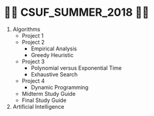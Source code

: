 # :guardsman: CSUF_SUMMER_2018 :guardsman:

1. Algorithms
    - Project 1
    - Project 2
        - Empirical Analysis
        - Greedy Heuristic
    - Project 3
        - Polynomial versus Exponential Time
        - Exhaustive Search
    - Project 4
        - Dynamic Programming
    - Midterm Study Guide
    - Final Study Guide
2. Artificial Intelligence
